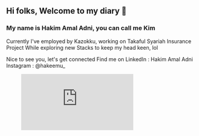## Hi folks, Welcome to my diary 👋

### My name is Hakim Amal Adni, you can call me Kim
Currently I've employed by Kazokku, working on Takaful Syariah Insurance Project
While exploring new Stacks to keep my head keen, lol

Nice to see you, let's get connected
Find me on
LinkedIn : Hakim Amal Adni
Instagram : @hakeemu_

<figure><embed src="https://wakatime.com/share/@a4a694a7-b239-459f-a48b-ef6e9bf31949/9e6e91af-6dad-4c4a-bdb6-62f26cf68b56.svg"></embed></figure><!--
**hakimadni/hakimadni** is a ✨ _special_ ✨ repository because its `README.md` (this file) appears on your GitHub profile.

Here are some ideas to get you started:

- 🔭 I’m currently working on ...
- 🌱 I’m currently learning ...
- 👯 I’m looking to collaborate on ...
- 🤔 I’m looking for help with ...
- 💬 Ask me about ...
- 📫 How to reach me: ...
- 😄 Pronouns: ...
- ⚡ Fun fact: ...
-->
